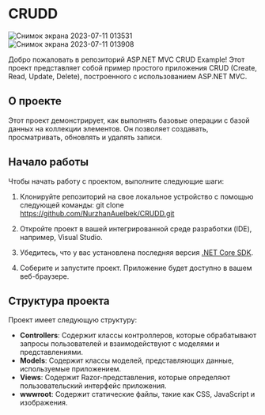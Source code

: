 # CRUDD
![Снимок экрана 2023-07-11 013531](https://github.com/NurzhanAuelbek/CRUDD/assets/82052572/56c74b17-f5b2-4ba5-a9f7-5a9a5c1a8833)
![Снимок экрана 2023-07-11 013908](https://github.com/NurzhanAuelbek/CRUDD/assets/82052572/79fc0af4-74e7-4676-9e9c-abf676fd858f)


Добро пожаловать в репозиторий ASP.NET MVC CRUD Example! Этот проект представляет собой пример простого приложения CRUD (Create, Read, Update, Delete), построенного с использованием ASP.NET MVC.

## О проекте

Этот проект демонстрирует, как выполнять базовые операции с базой данных на коллекции элементов. Он позволяет создавать, просматривать, обновлять и удалять записи.

## Начало работы

Чтобы начать работу с проектом, выполните следующие шаги:

1. Клонируйте репозиторий на свое локальное устройство с помощью следующей команды: git clone https://github.com/NurzhanAuelbek/CRUDD.git

2. Откройте проект в вашей интегрированной среде разработки (IDE), например, Visual Studio.

3. Убедитесь, что у вас установлена последняя версия [.NET Core SDK](https://dotnet.microsoft.com/download).

4. Соберите и запустите проект. Приложение будет доступно в вашем веб-браузере.

## Структура проекта

Проект имеет следующую структуру:

- **Controllers**: Содержит классы контроллеров, которые обрабатывают запросы пользователей и взаимодействуют с моделями и представлениями.
- **Models**: Содержит классы моделей, представляющих данные, используемые приложением.
- **Views**: Содержит Razor-представления, которые определяют пользовательский интерфейс приложения.
- **wwwroot**: Содержит статические файлы, такие как CSS, JavaScript и изображения.
